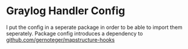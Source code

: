 # Graylog Handler Config
I put the config in a seperate package in order to be able to import them seperately. 
Package config introduces a dependency to [github.com/gernoteger/mapstructure-hooks](https://github.com/gernoteger/mapstructure-hooks) 
